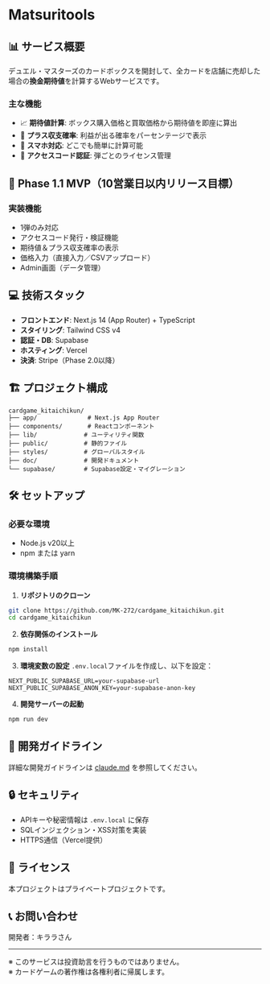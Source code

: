# Matsuritools

## 📊 サービス概要

デュエル・マスターズのカードボックスを開封して、全カードを店舗に売却した場合の**換金期待値**を計算するWebサービスです。

### 主な機能
- 📈 **期待値計算**: ボックス購入価格と買取価格から期待値を即座に算出
- 🎯 **プラス収支確率**: 利益が出る確率をパーセンテージで表示
- 📱 **スマホ対応**: どこでも簡単に計算可能
- 🔐 **アクセスコード認証**: 弾ごとのライセンス管理

## 🚀 Phase 1.1 MVP（10営業日以内リリース目標）

### 実装機能
- 1弾のみ対応
- アクセスコード発行・検証機能
- 期待値＆プラス収支確率の表示
- 価格入力（直接入力／CSVアップロード）
- Admin画面（データ管理）

## 💻 技術スタック

- **フロントエンド**: Next.js 14 (App Router) + TypeScript
- **スタイリング**: Tailwind CSS v4
- **認証・DB**: Supabase
- **ホスティング**: Vercel
- **決済**: Stripe（Phase 2.0以降）

## 🏗️ プロジェクト構成

```
cardgame_kitaichikun/
├── app/              # Next.js App Router
├── components/       # Reactコンポーネント
├── lib/             # ユーティリティ関数
├── public/          # 静的ファイル
├── styles/          # グローバルスタイル
├── doc/             # 開発ドキュメント
└── supabase/        # Supabase設定・マイグレーション
```

## 🛠️ セットアップ

### 必要な環境
- Node.js v20以上
- npm または yarn

### 環境構築手順

1. **リポジトリのクローン**
```bash
git clone https://github.com/MK-272/cardgame_kitaichikun.git
cd cardgame_kitaichikun
```

2. **依存関係のインストール**
```bash
npm install
```

3. **環境変数の設定**
`.env.local`ファイルを作成し、以下を設定：
```
NEXT_PUBLIC_SUPABASE_URL=your-supabase-url
NEXT_PUBLIC_SUPABASE_ANON_KEY=your-supabase-anon-key
```

4. **開発サーバーの起動**
```bash
npm run dev
```

## 📝 開発ガイドライン

詳細な開発ガイドラインは [claude.md](./claude.md) を参照してください。

## 🔒 セキュリティ

- APIキーや秘密情報は `.env.local` に保存
- SQLインジェクション・XSS対策を実装
- HTTPS通信（Vercel提供）

## 📄 ライセンス

本プロジェクトはプライベートプロジェクトです。

## 📞 お問い合わせ

開発者：キララさん

---

※ このサービスは投資助言を行うものではありません。  
※ カードゲームの著作権は各権利者に帰属します。